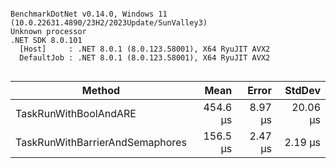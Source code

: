 ```

BenchmarkDotNet v0.14.0, Windows 11 (10.0.22631.4890/23H2/2023Update/SunValley3)
Unknown processor
.NET SDK 8.0.101
  [Host]     : .NET 8.0.1 (8.0.123.58001), X64 RyuJIT AVX2
  DefaultJob : .NET 8.0.1 (8.0.123.58001), X64 RyuJIT AVX2


```
| Method                          | Mean     | Error   | StdDev   |
|-------------------------------- |---------:|--------:|---------:|
| TaskRunWithBoolAndARE           | 454.6 μs | 8.97 μs | 20.06 μs |
| TaskRunWithBarrierAndSemaphores | 156.5 μs | 2.47 μs |  2.19 μs |
